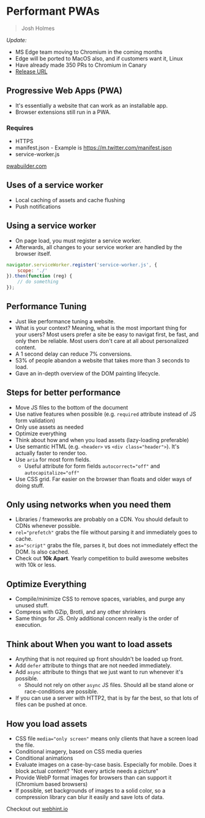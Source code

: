 # Performant PWAs

> Josh Holmes

*Update:*

- MS Edge team moving to Chromium in the coming months
- Edge will be ported to MacOS also, and if customers want it, Linux
- Have already made 350 PRs to Chromium in Canary
- [Release URL](https://github.com/MicrosoftEdge/MSEdge)

## Progressive Web Apps (PWA)

- It's essentially a website that can work as an installable app.
- Browser extensions still run in a PWA.

### Requires

- HTTPS
- manifest.json      - Example is https://m.twitter.com/manifest.json
- service-worker.js  

[pwabuilder.com](https://pwabuilder.com)

## Uses of a service worker

- Local caching of assets and cache flushing
- Push notifications

## Using a service worker

- On page load, you must register a service worker.
- Afterwards, all changes to your service worker are handled by the browser itself.

```js
navigator.serviceWorker.register('service-worker.js', {
    scope: './'
}).then(function (reg) {
    // do something
});
```

## Performance Tuning

- Just like performance tuning a website.
- What is your context? Meaning, what is the most important thing for your users? Most users prefer a site be easy to navigat first, be fast, and only then be reliable. Most users don't care at all about personalized content.
- A 1 second delay can reduce 7% conversions.
- 53% of people abandon a website that takes more than 3 seconds to load.
- Gave an in-depth overview of the DOM painting lifecycle.

## Steps for better performance

- Move JS files to the bottom of the document
- Use native features when possible (e.g. `required` attribute instead of JS form validation)
- Only use assets as needed
- Optimize everything
- Think about how and when you load assets (lazy-loading preferable)
- Use semantic HTML (e.g. `<header>` vs `<div class="header">`). It's actually faster to render too.
- Use `aria` for most form fields.
    - Useful attribute for form fields `autocorrect="off"` and `autocapitalize="off"`
- Use CSS grid. Far easier on the browser than floats and older ways of doing stuff.

## Only using networks when you need them

- Libraries / frameworks are probably on a CDN. You should default to CDNs whenever possible.
- `rel="prefetch"` grabs the file without parsing it and immediately goes to cache.
- `as="script"` grabs the file, parses it, but does not immediately effect the DOM. Is also cached.
- Check out **10k Apart**. Yearly competition to build awesome websites with 10k or less.

## Optimize Everything

- Compile/minimize CSS to remove spaces, variables, and purge any unused stuff.
- Compress with GZip, Brotli, and any other shrinkers
- Same things for JS. Only additional concern really is the order of execution.

## Think about When you want to load assets

- Anything that is not required up front shouldn't be loaded up front.
- Add `defer` attribute to things that are not needed immediately.
- Add `async` attribute to things that we just want to run whenever it's possible.
    - Should not rely on other `async` JS files. Should all be stand alone or race-conditions are possible.
- If you can use a server with HTTP2, that is by far the best, so that lots of files can be pushed at once.

## How you load assets

- CSS file `media="only screen"` means only clients that have a screen load the file.
- Conditional imagery, based on CSS media queries
- Conditional animations
- Evaluate images on a case-by-case basis. Especially for mobile. Does it block actual content? "Not every article needs a picture"
- Provide WebP format images for browsers than can support it (Chromium based browsers)
- If possible, set backgrounds of images to a solid color, so a compression library can blur it easily and save lots of data.

Checkout out [webhint.io](https://webhint.io)
